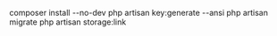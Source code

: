 

composer install --no-dev
php artisan key:generate --ansi
php artisan migrate
php artisan storage:link
